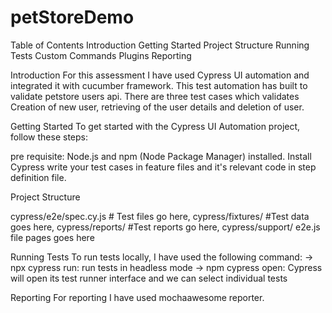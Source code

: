 # petStoreDemo
 
Table of Contents Introduction Getting Started Project Structure Running Tests Custom Commands Plugins Reporting

Introduction 
For this assessment I have used Cypress UI automation and integrated it with cucumber framework. This test automation has built to validate petstore users api. There are three test cases which validates Creation of new user, retrieving of the user details and deletion of user.

Getting Started To get started with the Cypress UI Automation project, follow these steps:

pre requisite: Node.js and npm (Node Package Manager) installed. Install Cypress write your test cases in feature files and it's relevant code in step definition file.

Project Structure

cypress/e2e/spec.cy.js # Test files go here,
cypress/fixtures/ #Test data goes here, 
cypress/reports/ #Test reports go here,
cypress/support/ e2e.js file pages goes here

Running Tests To run tests locally, I have used the following command: -> npx cypress run: run tests in headless mode -> npm cypress open: Cypress will open its test runner interface and we can select individual tests


Reporting For reporting I have used mochaawesome reporter.